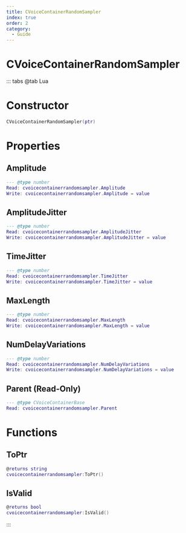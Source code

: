 ```yaml
---
title: CVoiceContainerRandomSampler
index: true
order: 2
category:
  - Guide
---
```


# CVoiceContainerRandomSampler

::: tabs
@tab Lua
# Constructor
```lua
CVoiceContainerRandomSampler(ptr)
```
# Properties
## Amplitude 
```lua
--- @type number
Read: cvoicecontainerrandomsampler.Amplitude
Write: cvoicecontainerrandomsampler.Amplitude = value
```
## AmplitudeJitter 
```lua
--- @type number
Read: cvoicecontainerrandomsampler.AmplitudeJitter
Write: cvoicecontainerrandomsampler.AmplitudeJitter = value
```
## TimeJitter 
```lua
--- @type number
Read: cvoicecontainerrandomsampler.TimeJitter
Write: cvoicecontainerrandomsampler.TimeJitter = value
```
## MaxLength 
```lua
--- @type number
Read: cvoicecontainerrandomsampler.MaxLength
Write: cvoicecontainerrandomsampler.MaxLength = value
```
## NumDelayVariations 
```lua
--- @type number
Read: cvoicecontainerrandomsampler.NumDelayVariations
Write: cvoicecontainerrandomsampler.NumDelayVariations = value
```
## Parent (Read-Only)
```lua
--- @type CVoiceContainerBase
Read: cvoicecontainerrandomsampler.Parent
```
# Functions
## ToPtr
```lua
@returns string
cvoicecontainerrandomsampler:ToPtr()
```
## IsValid
```lua
@returns bool
cvoicecontainerrandomsampler:IsValid()
```

:::